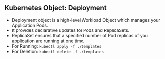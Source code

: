 ## Kubernetes Object: Deployment

- Deployment object is a high-level Workload Object which manages your Application Pods.​
  <br/>
- It provides declarative updates for Pods and ReplicaSets.
  <br/>
- ReplicaSet ensures that a specified number of Pod replicas of you application are running at one time.
  <br/>
- For Running: `kubectl apply -f ./templates`
  <br/>
- For Deletion: `kubectl delete -f ./templates`
